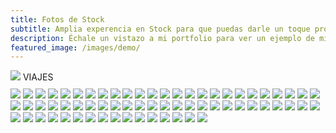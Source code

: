 ```yaml
---
title: Fotos de Stock 
subtitle: Amplia experencia en Stock para que puedas darle un toque profesional a tu negocio
description: Échale un vistazo a mi portfolio para ver un ejemplo de mis fotografias.
featured_image: /images/demo/
---
```


<script type="text/javascript">
	document.body.style.backgroundColor = 'black';
</script>

<div class="gallery" data-columns="1" style="margin-bottom: 10px">
	<img src="/images/Pagina2Viajes/38.jpg">
	<page class="centered">VIAJES</page>
</div>

<div class="gallery" data-columns="3">	
	<img src="/images/Pagina2Viajes/1.jpg">
	<img src="/images/Pagina2Viajes/2.jpg">
	<img src="/images/Pagina2Viajes/3.jpg">
	<img src="/images/Pagina2Viajes/4.jpg">
	<img src="/images/Pagina2Viajes/5.jpg">
	<img src="/images/Pagina2Viajes/6.jpg">
	<img src="/images/Pagina2Viajes/7.jpg">
	<img src="/images/Pagina2Viajes/8.jpg">
	<img src="/images/Pagina2Viajes/9.jpg">
	<img src="/images/Pagina2Viajes/10.jpg">
	<img src="/images/Pagina2Viajes/11.jpg">
	<img src="/images/Pagina2Viajes/12.jpg">
	<img src="/images/Pagina2Viajes/13.jpg">
	<img src="/images/Pagina2Viajes/14.jpg">
	<img src="/images/Pagina2Viajes/15.jpg">
	<img src="/images/Pagina2Viajes/16.jpg">
	<img src="/images/Pagina2Viajes/17.jpg">
	<img src="/images/Pagina2Viajes/18.jpg">
	<img src="/images/Pagina2Viajes/19.jpg">
	<img src="/images/Pagina2Viajes/20.jpg">
	<img src="/images/Pagina2Viajes/21.jpg">
	<img src="/images/Pagina2Viajes/22.jpg">
	<img src="/images/Pagina2Viajes/23.jpg">
	<img src="/images/Pagina2Viajes/24.jpg">
	<img src="/images/Pagina2Viajes/25.jpg">
	<img src="/images/Pagina2Viajes/27.jpg">
	<img src="/images/Pagina2Viajes/28.jpg">
	<img src="/images/Pagina2Viajes/31.jpg">
	<img src="/images/Pagina2Viajes/32.jpg">
	<img src="/images/Pagina2Viajes/33.jpg">
	<img src="/images/Pagina2Viajes/34.jpg">
	<img src="/images/Pagina2Viajes/35.jpg">
	<img src="/images/Pagina2Viajes/36.jpg">
	<img src="/images/Pagina2Viajes/37.jpg">
	<img src="/images/Pagina2Viajes/38.jpg">
	<img src="/images/Pagina2Viajes/40.jpg">
	<img src="/images/Pagina2Viajes/41.jpg">
	<img src="/images/Pagina2Viajes/42.jpg">
	<img src="/images/Pagina2Viajes/43.jpg">
	<img src="/images/Pagina2Viajes/44.jpg">
	<img src="/images/Pagina2Viajes/45.jpg">
	<img src="/images/Pagina2Viajes/46.jpg">
	<img src="/images/Pagina2Viajes/47.jpg">
	<img src="/images/Pagina2Viajes/48.jpg">
	<img src="/images/Pagina2Viajes/49.jpg">
	<img src="/images/Pagina2Viajes/50.jpg">
	<img src="/images/Pagina2Viajes/51.jpg">
	<img src="/images/Pagina2Viajes/29.jpg">
	<img src="/images/Pagina2Viajes/52.jpg">
	<img src="/images/Pagina2Viajes/53.jpg">
	<img src="/images/Pagina2Viajes/54.jpg">
	<img src="/images/Pagina2Viajes/55.jpg">
	<img src="/images/Pagina2Viajes/56.jpg">
	<img src="/images/Pagina2Viajes/57.jpg">
	<img src="/images/Pagina2Viajes/58.jpg">
	<img src="/images/Pagina2Viajes/59.jpg">
	<img src="/images/Pagina2Viajes/60.jpg">
	<img src="/images/Pagina2Viajes/61.jpg">
	<img src="/images/Pagina2Viajes/62.jpg">
	<img src="/images/Pagina2Viajes/64.jpg">
	<img src="/images/Pagina2Viajes/67.jpg">
	<img src="/images/Pagina2Viajes/63.jpg">
	<img src="/images/Pagina2Viajes/65.jpg">
	<img src="/images/Pagina2Viajes/66.jpg">
	<img src="/images/Pagina2Viajes/26.jpg">
	<img src="/images/Pagina2Viajes/30.jpg">
</div>


